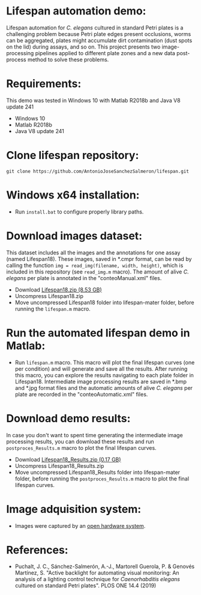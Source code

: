 # Lifespan automation demo:
Lifespan automation for *C. elegans* cultured in standard Petri plates is a challenging problem because Petri plate edges present occlusions, worms can be aggregated, plates might accumulate dirt contamination (dust spots on the lid) during assays, and so on. This project presents two image-processing pipelines applied to different plate zones and a new data post-process method to solve these problems. 

# Requirements:
This demo was tested in Windows 10 with Matlab R2018b and Java V8 update 241
- Windows 10
- Matlab R2018b
- Java V8 update 241

# Clone lifespan repository:
```
git clone https://github.com/AntonioJoseSanchezSalmeron/lifespan.git
```

# Windows x64 installation:
- Run ```install.bat``` to configure properly library paths.

# Download images dataset:
This dataset includes all the images and the annotations for one assay (named Lifespan18). These images, saved in *.cmpr format, can be read by calling the function ```img = read_img(filename, width, height)```, which is included in this repository (see ```read_img.m``` macro). The amount of alive *C. elegans* per plate is annotated in the "conteoManual.xml" files.
- Download [Lifespan18.zip (8.53 GB)](https://active-vision.ai2.upv.es/wp-content/uploads/2020/01/Lifespan18.zip)
- Uncompress Lifespan18.zip
- Move uncompressed Lifespan18 folder into lifespan-mater folder, before running the ```lifespan.m``` macro.

# Run the automated lifespan demo in Matlab:
- Run ```lifespan.m``` macro. This macro will plot the final lifespan curves (one per condition) and will generate and save all the results. After running this macro, you can explore the results navigating to each plate folder in Lifespan18. Intermediate image processing results are saved in *.bmp and *.jpg format files and the automatic amounts of alive *C. elegans* per plate are recorded in the "conteoAutomatic.xml" files.

# Download demo results:
In case you don't want to spent time generating the intermediate image processing results, you can download these results and run ```postproces_Results.m``` macro to plot the final lifespan curves.
- Download [Lifespan18_Results.zip (0.17 GB)](https://active-vision.ai2.upv.es/wp-content/uploads/2020/01/Lifespan18_Results.zip)
- Uncompress Lifespan18_Results.zip
- Move uncompressed Lifespan18_Results folder into lifespan-mater folder, before running the ```postproces_Results.m``` macro to plot the final lifespan curves.

# Image adquisition system:
- Images were captured by an [open hardware system](https://github.com/JCPuchalt/c-elegans_smartLight).

# References:
- Puchalt, J. C., Sánchez-Salmerón, A.-J., Martorell Guerola, P. & Genovés Martínez, S. "Active backlight for automating visual monitoring: An analysis of a lighting control technique for *Caenorhabditis elegans* cultured on standard Petri plates". PLOS ONE 14.4 (2019)